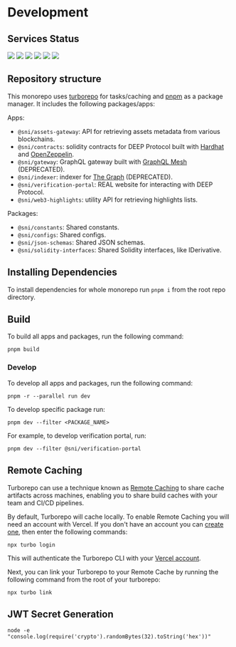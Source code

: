 # Development

## Services Status

![](https://api.checklyhq.com/v1/badges/checks/ede36d5e-dde9-4c73-8c6c-77c185a0a5fa?style=flat&theme=default)
![](https://api.checklyhq.com/v1/badges/checks/e10df834-ee26-4487-b33c-1f043aeb5b66?style=flat&theme=default&responseTime=true)
![](https://api.checklyhq.com/v1/badges/checks/6e0413c0-cbf6-4510-bb04-57e3248f2cdc?style=flat&theme=default&responseTime=true)
![](https://api.checklyhq.com/v1/badges/checks/717a7099-bb01-42ae-ada0-d92936c2770f?style=flat&theme=default&responseTime=true)
![](https://api.checklyhq.com/v1/badges/checks/1c935243-e4b7-45e1-a54c-0c0b9474ed7b?style=flat&theme=default&responseTime=true)
![](https://api.checklyhq.com/v1/badges/checks/af187fc8-5280-4f81-9b13-dba3d43f091d?style=flat&theme=default&responseTime=true)

## Repository structure

This monorepo uses [turborepo](https://turborepo.org/) for tasks/caching and [pnpm](https://pnpm.io/) as a package manager. It includes the following packages/apps:

Apps:

- `@sni/assets-gateway`: API for retrieving assets metadata from various blockchains.
- `@sni/contracts`: solidity contracts for DEEP Protocol built with [Hardhat](https://hardhat.org/) and [OpenZeppelin](https://www.openzeppelin.com/).
- `@sni/gateway`: GraphQL gateway built with [GraphQL Mesh](https://the-guild.dev/graphql/mesh) (DEPRECATED).
- `@sni/indexer`: indexer for [The Graph](https://thegraph.com/) (DEPRECATED).
- `@sni/verification-portal`: REAL website for interacting with DEEP Protocol.
- `@sni/web3-highlights`: utility API for retrieving highlights lists.

Packages:

- `@sni/constants`: Shared constants.
- `@sni/configs`: Shared configs.
- `@sni/json-schemas`: Shared JSON schemas.
- `@sni/solidity-interfaces`: Shared Solidity interfaces, like IDerivative.

## Installing Dependencies

To install dependencies for whole monorepo run `pnpm i` from the root repo directory.

## Build

To build all apps and packages, run the following command:

```shell
pnpm build
```

### Develop

To develop all apps and packages, run the following command:

```shell
pnpm -r --parallel run dev
```

To develop specific package run:

```shell
pnpm dev --filter <PACKAGE_NAME>
```

For example, to develop verification portal, run:

```shell
pnpm dev --filter @sni/verification-portal
```

## Remote Caching

Turborepo can use a technique known as [Remote Caching](https://turborepo.org/docs/core-concepts/remote-caching) to share cache artifacts across machines, enabling you to share build caches with your team and CI/CD pipelines.

By default, Turborepo will cache locally. To enable Remote Caching you will need an account with Vercel. If you don't have an account you can [create one](https://vercel.com/signup), then enter the following commands:

```shell
npx turbo login
```

This will authenticate the Turborepo CLI with your [Vercel account](https://vercel.com/docs/concepts/personal-accounts/overview).

Next, you can link your Turborepo to your Remote Cache by running the following command from the root of your turborepo:

```shell
npx turbo link
```

## JWT Secret Generation

`node -e "console.log(require('crypto').randomBytes(32).toString('hex'))"`
